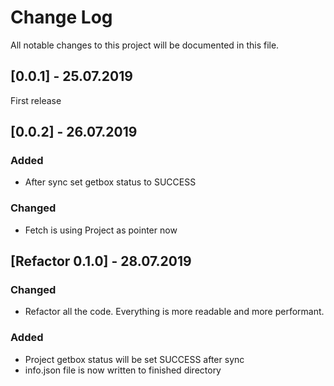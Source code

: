 
# Change Log
All notable changes to this project will be documented in this file.
 
## [0.0.1] - 25.07.2019
 
First release
 
## [0.0.2] - 26.07.2019
 
### Added
 
- After sync set getbox status to SUCCESS 

### Changed

- Fetch is using Project as pointer now

## [Refactor 0.1.0] - 28.07.2019

### Changed

- Refactor all the code. Everything is more readable and more performant.

### Added

- Project getbox status will be set SUCCESS after sync
- info.json file is now written to finished directory